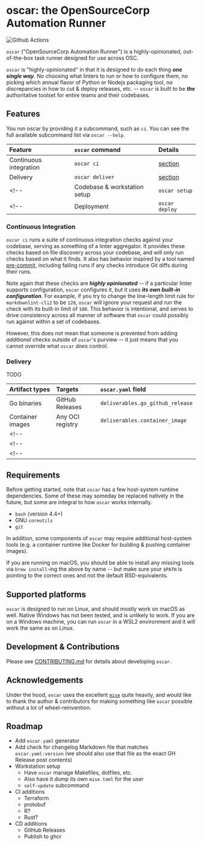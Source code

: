 # oscar: the OpenSourceCorp Automation Runner

<!-- badges: start -->
![Github Actions](https://github.com/opensourcecorp/oscar/actions/workflows/main.yaml/badge.svg)
<!-- badges: end -->

`oscar` ("OpenSourceCorp Automation Runner") is a highly-opinionated, out-of-the-box task runner
designed for use across OSC.

`oscar` is "highly-opinionated" in that it is designed to do each thing ***one single way***. No
choosing what linters to run or how to configure them, no picking which annual flavor of Python or
Nodejs packaging tool, no discrepancies in how to cut & deploy releases, etc. -- `oscar` is built to
be ***the*** authoritative toolset for entire teams and their codebases.

## Features

You run oscar by providing it a subcommand, such as `ci`. You can see the full available subcommand
list via `oscar --help`.

| Feature                | `oscar` command | Details                            |
| :--------------------- | :-------------- | :--------------------------------- |
| Continuous integration | `oscar ci`      | [section](#continuous-integration) |
| Delivery               | `oscar deliver` | [section](#delivery)               |
<!-- | Codebase & workstation setup | `oscar setup`   | [section]()                        | -->
<!-- | Deployment                   | `oscar deploy`  | [section]()                        | -->

### Continuous Integration

`oscar ci` runs a suite of continuous integration checks against your codebase, serving as something
of a linter aggregator. It provides these checks based on file discovery across your codebase, and
will only run checks based on what it finds. It also has behavior inspired by a tool named
[pre-commit](https://pre-commit.com/), including failing runs if any checks introduce Git diffs
during their runs.

Note again that these checks are ***highly opinionated*** -- if a particular linter supports
configuration, `oscar` configures it, but it uses ***its own built-in configuration***. For example,
if you try to change the line-length limit rule for `markdownlint-cli2` to be `120`, `oscar` will
ignore your request and run the check with its built-in limit of `100`. This behavior is
intentional, and serves to drive consistency across all manner of software that `oscar` could
possibly run against within a set of codebases.

However, this does not mean that someone is prevented from adding *additional* checks outside of
`oscar`'s purview -- it just means that you cannot override what `oscar` *does* control.

### Delivery

TODO

| Artifact types   | Targets          | `oscar.yaml` field               |
| :--------------- | :--------------- | :------------------------------- |
| Go binaries      | GitHub Releases  | `deliverables.go_github_release` |
| Container images | Any OCI registry | `deliverables.container_image`   |
<!-- | <empty cell>   | <second target for same artifact type> | -->
<!-- | <empty cell>   | <third target for same artifact type> | -->
<!-- | <second artifact type> | <first target for second artifact type> | -->

## Requirements

Before getting started, note that `oscar` has a few host-system runtime dependencies. Some of these
may someday be replaced natively in the future, but some are integral to how `oscar` works
internally.

* `bash` (version 4.4+)
* GNU `coreutils`
* `git`

In addition, some components of `oscar` may require additional host-system tools (e.g. a container
runtime like Docker for building & pushing container images).

If you are running on macOS, you should be able to install any missing tools via `brew install`-ing
the above by name -- but make sure your `$PATH` is pointing to the correct ones and not the default
BSD-equivalents.

## Supported platforms

`oscar` is designed to run on Linux, and should mostly work on macOS as well. Native Windows has not
been tested, and is unlikely to work. If you are on a Windows machine, you can run `oscar` in a WSL2
environment and it will work the same as on Linux.

## Development & Contributions

Please see [CONTRIBUTING.md](./CONTRIBUTING.md) for details about developing `oscar`.

## Acknowledgements

Under the hood, `oscar` uses the excellent [`mise`](https://mise.jdx.dev) quite heavily, and would
like to thank the author & contributors for making something like `oscar` possible without a lot of
wheel-reinvention.

## Roadmap

* Add `oscar.yaml` generator
* Add check for changelog Markdown file that matches `oscar.yaml:version` (we should also use that
  file as the exact GH Release post contents)
* Workstation setup
  * Have `oscar` manage Makefiles, dotfiles, etc.
  * Also have it dump its own `mise.toml` for the user
  * `self-update` subcommand
* CI additions
  * Terraform
  * protobuf
  * R?
  * Rust?
* CD additions
  * GitHub Releases
  * Publish to ghcr
